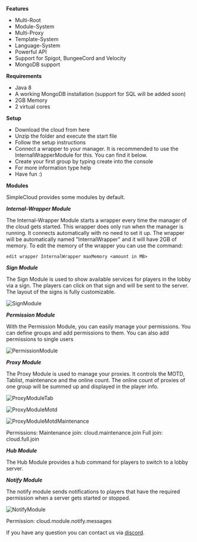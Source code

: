**Features**

- Multi-Root
- Module-System
- Multi-Proxy
- Template-System
- Language-System
- Powerful API
- Support for Spigot, BungeeCord and Velocity
- MongoDB support

**Requirements**

- Java 8
- A working MongoDB installation (support for SQL will be added soon)
- 2GB Memory
- 2 virtual cores

**Setup**

- Download the cloud from here
- Unzip the folder and execute the start file
- Follow the setup instructions
- Connect a wrapper to your manager. It is recommended to use the InternalWrapperModule for this. You can find it below.
- Create your first group by typing create into the console
- For more information type help
- Have fun :)

**Modules**

SimpleCloud provides some modules by default.

***Internal-Wrapper Module***

The Internal-Wrapper Module starts a wrapper every time the manager of the cloud gets started. This wrapper does only run when the manager is running. It connects automatically with no need to set it up. The wrapper will be automatically named "InternalWrapper" and it will have 2GB of memory. To edit the memory of the wrapper you can use the command:

`edit wrapper InternalWrapper maxMemory <amount in MB>`

***Sign Module***

The Sign Module is used to show available services for players in the lobby via a sign. The players can click on that sign and will be sent to the server. The layout of the signs is fully customizable.

![SignModule](https://i.imgur.com/w534aZG.gif "SignModule")

***Permission Module***

With the Permission Module, you can easily manage your permissions. You can define groups and add permissions to them. You can also add permissions to single users

![PermissionModule](https://i.imgur.com/5LXMwCk.jpg "PermissionModule")

***Proxy Module***

The Proxy Module is used to manage your proxies. It controls the MOTD, Tablist, maintenance and the online count. The online count of proxies of one group will be summed up and displayed in the player info.

![ProxyModuleTab](https://i.imgur.com/2djSS9l.jpg "ProxyModuleTab")

![ProxyModuleMotd](https://i.imgur.com/Ae0VKLr.jpg "ProxyModuleMotd")

![ProxyModuleMotdMaintenance](https://i.imgur.com/Ijg42uc.jpg "ProxyModuleMotdMaintenance")

Permissions:
Maintenance join: cloud.maintenance.join
Full join: cloud.full.join

***Hub Module***

The Hub Module provides a hub command for players to switch to a lobby server.

***Notify Module***

The notify module sends notifications to players that have the required permission when a server gets started or stopped.

![NotifyModule](https://i.imgur.com/7lcjXbN.jpg "NotifyModule")

Permission: cloud.module.notify.messages

If you have any question you can contact us via [discord](https://discord.gg/MPZs4h8 "discord").
